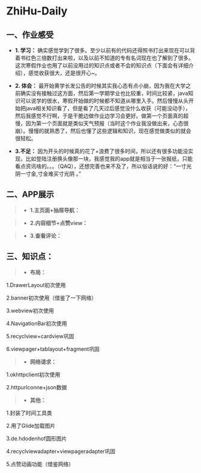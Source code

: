 # ZhiHu-Daily
## 一、作业感受
- **1. 学习：** 确实感觉学到了很多。至少以前有的代码还得照书打出来现在可以背着书红色三倍数打出来啦，以及以前不知道的专有名词现在也了解到了很多。这次寒假作业也用了以前没用过的知识点或者不会的知识点（下面会有详细介绍），感觉收获很大，还是很开心~。

- **2. 体会：** 最开始黄学长发公告的时候其实我心态有点小崩，因为我在大学之前确实没有接触过这方面，然后第一学期学业也比较重，时间比较紧，java知识可以说学的很水，寒假开始做的时候都不知道从哪里入手。然后慢慢从头开始把java相关知识看了，但是看了几天过后感觉没什么收获（可能没动手），然后我感觉不行啊，于是干脆边做作业边学习会更好。做第一个页面真的超慢，因为第一个页面就是类似天气预报（当时这个作业我没做出来，心态很崩）。慢慢的就熟悉了，然后也懂了这些逻辑和知识，现在感觉做类似的就会很轻松。

- **3.不足：** 因为开头的时候真的花了+浪费了很多时间，所以还有很多功能没实现，比如登陆注册换头像那一块，我感觉我的app就是相当于一张报纸，只能看点资讯啥的。。。（QAQ），还想完善也来不及了，所以俗话说的好：“一寸光阴一寸金,寸金难买寸光阴 。”




## 二、APP展示
> - **1.主页面+抽屉导航：**

> - **2.内容细节+点赞view：**

> - **3.查看评论：**


## 三、知识点：
> - **布局：**

1.DrawerLayout初次使用

2.banner初次使用（借鉴了一下网络）

3.webview初次使用

4.NavigationBar初次使用

5.recyclview+cardview巩固

6.viewpager+tablayout+fragment巩固
> - **网络请求：**

1.okhttpclient初次使用

2.httpurlconne+json数据
> - **其他：**

1.封装了时间工具类

2.用了Glide加载图片

3.de.hdodenhof圆形图片

4.recyclviewadapter+viewpageradapter巩固

5.点赞动画功能（借鉴网络）
